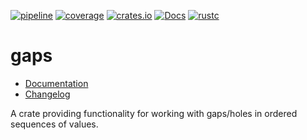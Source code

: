 [![pipeline](https://github.com/d-e-s-o/gaps/actions/workflows/ci.yml/badge.svg?branch=main)](https://github.com/d-e-s-o/gaps/actions/workflows/ci.yml)
[![coverage](https://codecov.io/gh/d-e-s-o/gaps/branch/main/graph/badge.svg)](https://codecov.io/gh/d-e-s-o/gaps)
[![crates.io](https://img.shields.io/crates/v/gaps.svg)](https://crates.io/crates/gaps)
[![Docs](https://docs.rs/gaps/badge.svg)](https://docs.rs/gaps)
[![rustc](https://img.shields.io/badge/rustc-1.36+-blue.svg)](https://blog.rust-lang.org/2019/07/04/Rust-1.36.0.html)

gaps
====

- [Documentation][docs-rs]
- [Changelog](CHANGELOG.md)

A crate providing functionality for working with gaps/holes in ordered
sequences of values.


[docs-rs]: https://docs.rs/crate/gaps
